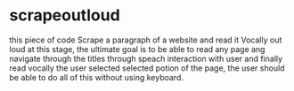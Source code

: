 # scrapeoutloud
this piece of code Scrape a paragraph of a website and read it Vocally out loud at this stage, the ultimate goal is to be able to read any page ang navigate through the titles through speach interaction with user and finally read vocally the user selected selected potion of the page, the user should be able to do all of this without using keyboard.
